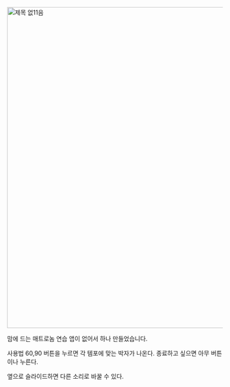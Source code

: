 <img width="750" alt="제목 없11음" src="https://github.com/user-attachments/assets/9cbec898-e8ca-4816-92fc-0234b29146f9">


맘에 드는 매트로놈 연습 앱이 없어서 하나 만들었습니다.

사용법
60,90 버튼을 누르면 각 템포에 맞는 박자가 나온다.
종료하고 싶으면 아무 버튼이나 누른다.

옆으로 슬라이드하면 다른 소리로 바꿀 수 있다.
